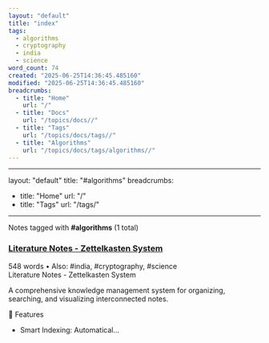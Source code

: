 ```yaml
---
layout: "default"
title: "index"
tags:
  - algorithms
  - cryptography
  - india
  - science
word_count: 74
created: "2025-06-25T14:36:45.485160"
modified: "2025-06-25T14:36:45.485160"
breadcrumbs:
  - title: "Home"
    url: "/"
  - title: "Docs"
    url: "/topics/docs//"
  - title: "Tags"
    url: "/topics/docs/tags//"
  - title: "Algorithms"
    url: "/topics/docs/tags/algorithms//"
---
```

---
layout: "default"
title: "#algorithms"
breadcrumbs:
  - title: "Home"
    url: "/"
  - title: "Tags"
    url: "/tags/"
---
Notes tagged with **#algorithms** (1 total)

<div class="note-grid">

<div class="note-card">
    <h3><a href="readme/">Literature Notes - Zettelkasten System</a></h3>
    <div class="note-meta">
        548 words
        • Also: #india, #cryptography, #science
    </div>
    <div class="note-excerpt">Literature Notes - Zettelkasten System

A comprehensive knowledge management system for organizing, searching, and visualizing interconnected notes.

 🧠 Features

- Smart Indexing: Automatical...</div>
</div>
</div>